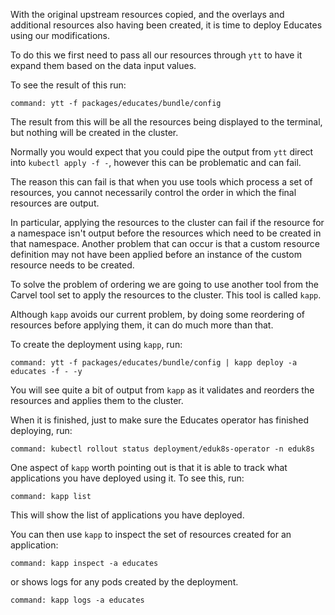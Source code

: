 With the original upstream resources copied, and the overlays and additional
resources also having been created, it is time to deploy Educates using our
modifications.

To do this we first need to pass all our resources through ``ytt`` to have it
expand them based on the data input values.

To see the result of this run:

```terminal:execute
command: ytt -f packages/educates/bundle/config
```

The result from this will be all the resources being displayed to the terminal,
but nothing will be created in the cluster.

Normally you would expect that you could pipe the output from ``ytt`` direct
into ``kubectl apply -f -``, however this can be problematic and can fail.

The reason this can fail is that when you use tools which process a set of
resources, you cannot necessarily control the order in which the final
resources are output.

In particular, applying the resources to the cluster can fail if the resource
for a namespace isn't output before the resources which need to be created in
that namespace. Another problem that can occur is that a custom resource
definition may not have been applied before an instance of the custom resource
needs to be created.

To solve the problem of ordering we are going to use another tool from the
Carvel tool set to apply the resources to the cluster. This tool is called
``kapp``.

Although ``kapp`` avoids our current problem, by doing some reordering of
resources before applying them, it can do much more than that.

To create the deployment using ``kapp``, run:

```terminal:execute
command: ytt -f packages/educates/bundle/config | kapp deploy -a educates -f - -y
```

You will see quite a bit of output from ``kapp`` as it validates and reorders
the resources and applies them to the cluster.

When it is finished, just to make sure the Educates operator has finished
deploying, run:

```terminal:execute
command: kubectl rollout status deployment/eduk8s-operator -n eduk8s
```

One aspect of ``kapp`` worth pointing out is that it is able to track
what applications you have deployed using it. To see this, run:

```terminal:execute
command: kapp list
```

This will show the list of applications you have deployed.

You can then use ``kapp`` to inspect the set of resources created for an
application:

```terminal:execute
command: kapp inspect -a educates
```

or shows logs for any pods created by the deployment.

```terminal:execute
command: kapp logs -a educates
```
